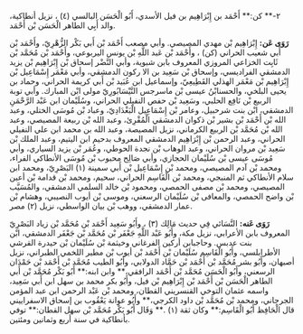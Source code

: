 ٢-** كن:** أَحْمَد بن إِبْرَاهِيم بن فيل الأسدي، أَبُو الْحَسَن البالسي (٤) ، نزيل أنطاكية، والد أَبِي الطاهر الْحَسَن بْن أَحْمَد.

**رَوَى عَن:** إِبْرَاهِيم بْن مهدي المصيصي. وأبي مصعب أَحْمَد بْن أَبي بَكْر الزُّهْرِيّ، وأَحْمَد بْن أَبي شعيب الحراني (كن) ، وأَحْمَد بْن عَبد اللَّهِ بْن يونس اليربوعي، وأَحْمَد بْن مُحَمَّد بْن ثَابِت الخزاعي المروزي المعروف بابن شبوية، وأبي النَّضْر إسحاق بْن إِبْرَاهِيم بْن يزيد الدمشقي الفراديسي، وإسحاق بْن سَعِيد بن الا ركون الدمشقي، وأبي مَعْمَر إِسْمَاعِيل بْن إِبْرَاهِيم بْن مَعْمَر الهذلي القَطِيعِيّ، وإسماعيل ابن عُبَيد بْن أَبي كريمة الحراني، وحماد بن يحيى البلخي، والحسنابْنُ عيسى بْن ماسرجس النَّيْسَابُورِيّ مولى ابْن المبارك. وأبي توبة الربيع بْن نَافِع الحلبي، وسَعِيد بْن حفص النفيلي الحراني، وسُلَيْمان ابن عَبْد الرَّحْمَنِ الدمشقي، ابْن بنت شرحبيل، وعامر بْن إِسْمَاعِيل الْبَغْدَادِيّ، وعباد بْن مُوسَى الختلي، وعبد الله بْن أَحْمَد بْن بشير بْن ذكوان الدمشقي الْمُقْرِئ، وعبد الله بْن ربيعة المصيصي، وعبد الله بْن مُحَمَّد بْن الربيع الكرماني، نزيل المصيصة، وعبد الله بن محمد ابن علي النفيلي الحراني، وعبد الرحمن بْن إِبْرَاهِيم الدمشقي المعروف بدحيم ابن اليتيم، وعبد الملك بْن سَعِيد بْن مروان الحراني، وعبد الوهاب بْن نجدة الحوطي، وعُمَر بْن يزيد السياري، وأبي مُوسَى عيسى بْن سُلَيْمان الحجازي، وأبي صَالِح محبوب بْن مُوسَى الأنطاكي الفراء، ومحمد بْن آدم المصيصي، ومحمد بْن إِسْمَاعِيل بْن أَبي سمينة (١) البَصْرِيّ، ومحمد ابن سلام الأنطاكي ثم المنبجي، ومحمد بْن الْقَاسِم الحراني، سحيم، ومحمد بْن قدامة بْن أعين المصيصي، ومحمد بْن مصفى الحمصي، ومحمود بْن خالد السلمي الدمشقي، والمُسَيَّب بْن واضح الحمصي، والمعافى بْن سُلَيْمان الرسعني، وموسى بْن أيوب النصيبي، وهشام بْن عمار الدمشقي، ووهب بْن بيان الواسطي، نزيل (٢) مصر.

**رَوَى عَنه:** النَّسَائي فِي حديث مَالِك (٣) ، وأَبُو سَعِيد أَحْمَد بْن مُحَمَّد بْن زياد البَصْرِيّ المعروف بابن الأعرابي، نزيل مكة، وأَبُو عَبْد اللَّهِ جَعْفَر بْن مُحَمَّد بْن جَعْفَر الدمشقي، ابْن بنت عدبس. وحاجبابن أركين الفرغاني وخيثمة بْن سُلَيْمان بْن حيدرة القرشي الأطرابلسي، وأَبُو الْقَاسِم سُلَيْمان بْن أَحْمَد بْن أيوب بْن مطير اللخمي الطبراني، نزيل أصبهان، وأَبُو بشر مُحَمَّد بْن أَحْمَد بْن حَمَّاد الدولابي، وأَبُو الطيب مُحَمَّد بْن أَحْمَد بْن حَمْدَان الرسعني، وأَبُو الْحَسَن مُحَمَّد بْن أَحْمَد الرافقي،** وابن ابنه:** أَبُو بَكْر مُحَمَّد بْن أَبي الطاهر الْحَسَن بْن أَحْمَد بْن إِبْرَاهِيم بْن فيل، وأَبُو بكر محمد بن سهل ابن أَبي سَعِيد، واسمه عثمان التوخي القنسريني القطان، ومحمد بْن عَبْد الرحمن ابن عبد المؤمن الجرجاني، ومحمد بْن مُحَمَّد بْن داود الكرجي،** وأَبُو عوانة يَعْقُوب بن إسحاق الاسفراييني قال الْحَافِظ أَبُو الْقَاسِم:** وكان ثقة (١) .** وَقَال أَبُو بَكْر مُحَمَّد بْن سهل القطان:** توفي بأنطاكية في سنة أربع وثمانين ومئتين.
